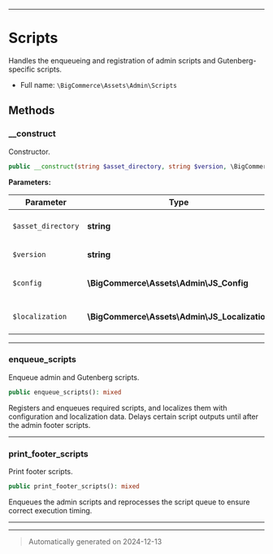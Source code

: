 ***

# Scripts

Handles the enqueueing and registration of admin scripts and Gutenberg-specific scripts.



* Full name: `\BigCommerce\Assets\Admin\Scripts`




## Methods


### __construct

Constructor.

```php
public __construct(string $asset_directory, string $version, \BigCommerce\Assets\Admin\JS_Config $config, \BigCommerce\Assets\Admin\JS_Localization $localization): mixed
```








**Parameters:**

| Parameter | Type | Description |
|-----------|------|-------------|
| `$asset_directory` | **string** | Path to the plugin assets directory. |
| `$version` | **string** | Asset build version. |
| `$config` | **\BigCommerce\Assets\Admin\JS_Config** | Configuration object for JavaScript. |
| `$localization` | **\BigCommerce\Assets\Admin\JS_Localization** | Localization object for JavaScript. |





***

### enqueue_scripts

Enqueue admin and Gutenberg scripts.

```php
public enqueue_scripts(): mixed
```

Registers and enqueues required scripts, and localizes them with configuration
and localization data. Delays certain script outputs until after the admin footer scripts.










***

### print_footer_scripts

Print footer scripts.

```php
public print_footer_scripts(): mixed
```

Enqueues the admin scripts and reprocesses the script queue
to ensure correct execution timing.










***


***
> Automatically generated on 2024-12-13
